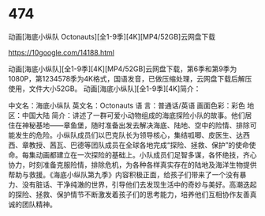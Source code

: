 # 474
动画[海底小纵队 Octonauts][全1-9季][4K][MP4/52GB]云网盘下载

https://10google.com/14188.html

动画[海底小纵队][全1-9季][4K][MP4/52GB]云网盘下载，第6季和第9季为1080P，第1234578季为4K格式，国语发音，已做压缩处理，云网盘下载后解压使用，文件大小52GB。
动画[海底小纵队][全1-9季][4K]简介：

中文名：海底小纵队
英文名：Octonauts
语 言：普通话/英语
画面色彩：彩色
地 区：中国大陆
简介：讲述了一群可爱小动物组成的海底探险小队的故事。他们居住在神秘基地——章鱼堡，随时准备出发去解决海底、陆地、空中的险情、排除可能发生的危险。小纵队成员们以巴克队长为领导核心，集结呱唧、皮医生、达西西、章教授、茜瓦、巴德等团队成员在全球各地完成“探险、拯救、保护”的使命使命。每集动画都建立在一次探险的基础上。小队成员们足智多谋，各怀绝技，齐心协力，时刻准备克服险情，排除危机，为各种各样真实存在的陆地及海洋生物提供帮助与救援。《海底小纵队第九季》内容积极正面，给孩子们带来了一个没有暴力、没有脏话、干净纯澈的世界，引导他们去发现生活中的奇妙与美好。高潮迭起的探险、拯救、保护情节不断激发着孩子们的思考能力，培养他们互相协作友善真诚的团队精神。

